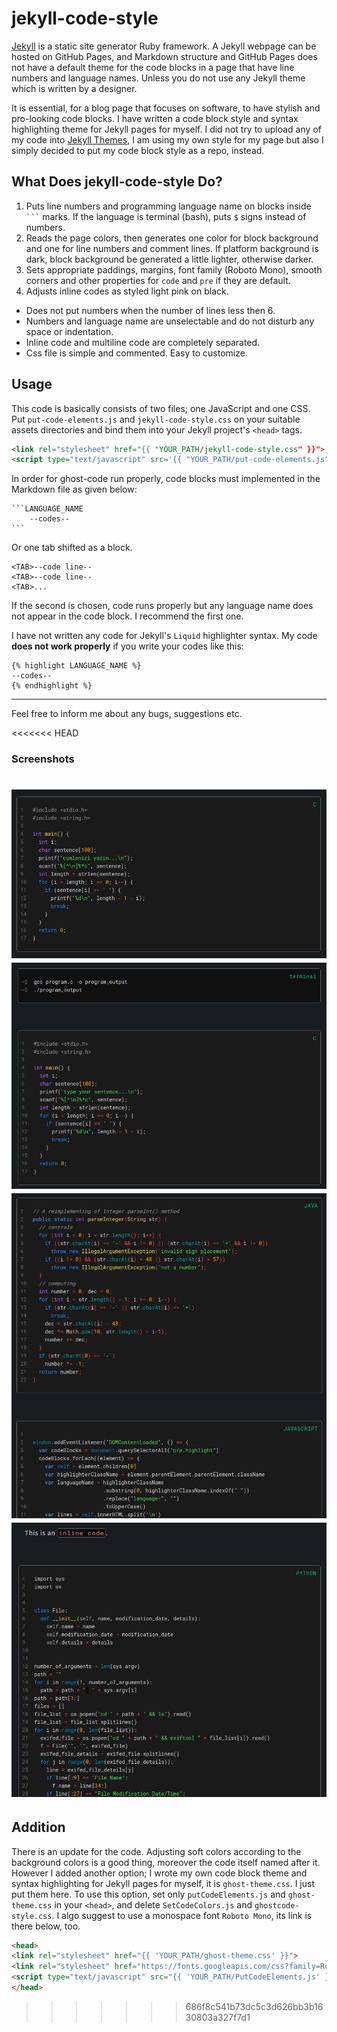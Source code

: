 # jekyll-code-style

[Jekyll](https://jekyllrb.com/) is a static site generator Ruby framework. A Jekyll webpage can be hosted on GitHub Pages, and Markdown structure and GitHub Pages does not have a default theme for the code blocks in a page that have line numbers and language names. Unless you do not use any Jekyll theme which is written by a designer.

It is essential, for a blog page that focuses on software, to have stylish and pro-looking code blocks. I have written a code block style and syntax highlighting theme for Jekyll pages for myself. I did not try to upload any of my code into [Jekyll Themes](http://jekyllthemes.org/), I am using my own style for my page but also I simply decided to put my code block style as a repo, instead. 

## What Does jekyll-code-style Do?

1. Puts line numbers and programming language name on blocks inside ` ``` ` marks. If the language is terminal (bash), puts `$` signs instead of numbers.
2. Reads the page colors, then generates one color for block background and one for line numbers and comment lines. If platform background is dark, block background be generated a little lighter, otherwise darker.
3. Sets appropriate paddings, margins, font family (Roboto Mono), smooth corners and other properties for `code` and `pre` if they are default.
4. Adjusts inline codes as styled light pink on black.

- Does not put numbers when the number of lines less then 6.
- Numbers and language name are unselectable and do not disturb any space or indentation.
- Inline code and multiline code are completely separated.
- Css file is simple and commented. Easy to customize.

## Usage

This code is basically consists of two files; one JavaScript and one CSS. Put `put-code-elements.js` and `jekyll-code-style.css` on your suitable assets directories and bind them into your Jekyll project's `<head>` tags.

```html
<link rel="stylesheet" href="{{ "YOUR_PATH/jekyll-code-style.css" }}">
<script type="text/javascript" src='{{ "YOUR_PATH/put-code-elements.js" }}'></script>
```

In order for ghost-code run properly, code blocks must implemented in the Markdown file as given below:

    ```LANGUAGE_NAME
        --codes--
    ```

Or one tab shifted as a block.

```
<TAB>--code line--
<TAB>--code line--
<TAB>...
```

If the second is chosen, code runs properly but any language name does not appear in the code block. I recommend the first one.

I have not written any code for Jekyll's `Liquid` highlighter syntax. My code **does not work properly** if you write your codes like this:

```
{% highlight LANGUAGE_NAME %}
--codes--
{% endhighlight %}
```

***

Feel free to inform me about any bugs, suggestions etc.

<<<<<<< HEAD
### Screenshots

![](screenshots/image5.png)
![](screenshots/image6.png)
![](screenshots/image7.png)
![](screenshots/image8.png)
=======
## Addition 

There is an update for the code. Adjusting soft colors according to the background colors is a good thing, moreover the code itself named after it. However I added another option; I wrote my own code block theme and syntax highlighting for Jekyll pages for myself, it is `ghost-theme.css`. I just put them here. To use this option, set only `putCodeElements.js` and `ghost-theme.css` in your `<head>`, and delete `SetCodeColors.js` and `ghostcode-style.css`. I algo suggest to use a monospace font `Roboto Mono`, its link is there below, too.

```html
<head>
<link rel="stylesheet" href="{{ 'YOUR_PATH/ghost-theme.css' }}">
<link rel="stylesheet" href="https://fonts.googleapis.com/css?family=Roboto+Mono&display=swap"> 
<script type="text/javascript" src="{{ 'YOUR_PATH/PutCodeElements.js' }}"></script>
</head>
```
>>>>>>> 686f8c541b73dc5c3d626bb3b1630803a327f7d1
